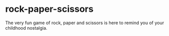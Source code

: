 # rock-paper-scissors
The very fun game of rock, paper and scissors is here to remind you of your childhood nostalgia.
